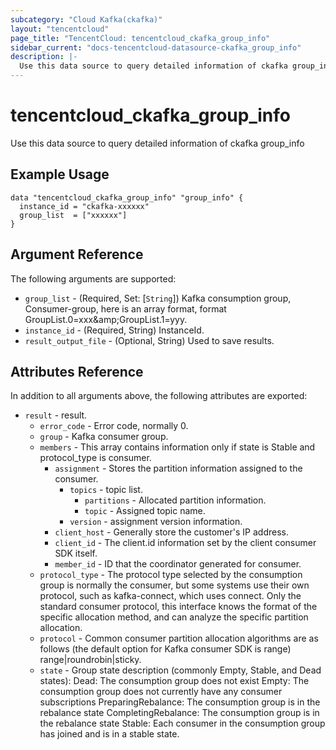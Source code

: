 ```yaml
---
subcategory: "Cloud Kafka(ckafka)"
layout: "tencentcloud"
page_title: "TencentCloud: tencentcloud_ckafka_group_info"
sidebar_current: "docs-tencentcloud-datasource-ckafka_group_info"
description: |-
  Use this data source to query detailed information of ckafka group_info
---
```


# tencentcloud_ckafka_group_info

Use this data source to query detailed information of ckafka group_info

## Example Usage

```hcl
data "tencentcloud_ckafka_group_info" "group_info" {
  instance_id = "ckafka-xxxxxx"
  group_list  = ["xxxxxx"]
}
```

## Argument Reference

The following arguments are supported:

* `group_list` - (Required, Set: [`String`]) Kafka consumption group, Consumer-group, here is an array format, format GroupList.0=xxx&amp;amp;GroupList.1=yyy.
* `instance_id` - (Required, String) InstanceId.
* `result_output_file` - (Optional, String) Used to save results.

## Attributes Reference

In addition to all arguments above, the following attributes are exported:

* `result` - result.
  * `error_code` - Error code, normally 0.
  * `group` - Kafka consumer group.
  * `members` - This array contains information only if state is Stable and protocol_type is consumer.
    * `assignment` - Stores the partition information assigned to the consumer.
      * `topics` - topic list.
        * `partitions` - Allocated partition information.
        * `topic` - Assigned topic name.
      * `version` - assignment version information.
    * `client_host` - Generally store the customer&#39;s IP address.
    * `client_id` - The client.id information set by the client consumer SDK itself.
    * `member_id` - ID that the coordinator generated for consumer.
  * `protocol_type` - The protocol type selected by the consumption group is normally the consumer, but some systems use their own protocol, such as kafka-connect, which uses connect. Only the standard consumer protocol, this interface knows the format of the specific allocation method, and can analyze the specific partition allocation.
  * `protocol` - Common consumer partition allocation algorithms are as follows (the default option for Kafka consumer SDK is range)  range|roundrobin|sticky.
  * `state` - Group state description (commonly Empty, Stable, and Dead states): Dead: The consumption group does not exist Empty: The consumption group does not currently have any consumer subscriptions PreparingRebalance: The consumption group is in the rebalance state CompletingRebalance: The consumption group is in the rebalance state Stable: Each consumer in the consumption group has joined and is in a stable state.


